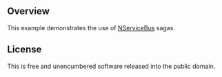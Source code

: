 ## Overview

This example demonstrates the use of [NServiceBus](http://nservicebus.com/) sagas.

## License

This is free and unencumbered software released into the public domain.

